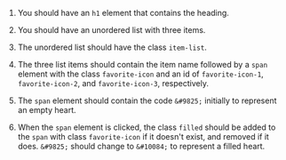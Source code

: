 1. You should have an `h1` element that contains the heading.

1. You should have an unordered list with three items.
1. The unordered list should have the class `item-list`.

1. The three list items should contain the item name followed by a `span` element with the class `favorite-icon` and an id of `favorite-icon-1`, `favorite-icon-2`, and `favorite-icon-3`, respectively.

1. The `span` element should contain the code `&#9825;` initially to represent an empty heart.

1. When the `span` element is clicked, the class `filled` should be added to the `span` with class `favorite-icon` if it doesn't exist, and removed if it does.  `&#9825;` should change to `&#10084;` to represent a filled heart.